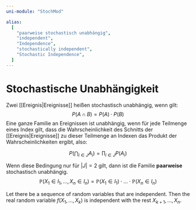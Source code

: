 ```yaml
---
uni-module: "StochMod"

alias:
  [
    "paarweise stochastisch unabhängig",
    "independent",
    "Independence",
    "stochastically independent",
    "Stochastic Independence",
  ]
---
```

# Stochastische Unabhängigkeit

Zwei [[Ereignis|Ereignisse]] heißen stochastisch unabhängig, wenn gilt:
$$
\begin{equation}
P(A \cap B)=P(A) \cdot P(B)
\end{equation}
$$
Eine ganze Familie an Ereignissen ist unabhängig, wenn für jede Teilmenge eines Index gilt, dass die Wahrscheinlichkeit des Schnitts der [[Ereignis|Ereignisse]] zu dieser Teilmenge an Indexen das Produkt der Wahrscheinlichkeiten ergibt, also:

$$
\begin{equation}
P\left(\bigcap_{i \in J} A_{i}\right)=\prod_{i \in J} P\left(A_{i}\right)
\end{equation}
$$

Wenn diese Bedingung nur für $|J| = 2$ gilt, dann ist die Familie **paarweise** stochastisch unabhängig.
$$\mathbb{P}\left(X_1 \in I_1, \ldots, X_n \in I_n\right)=\mathbb{P}\left(X_1 \in I_1\right) \cdot \ldots \cdot \mathbb{P}\left(X_n \in I_n\right)$$

Let there be a sequence of random variables that are independent. Then the real random variable $f(X_1, \dots, X_k)$ is independent with the rest $X_{k+1},\dots,X_n$.
